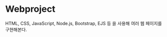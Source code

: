 # Webproject        
HTML, CSS, JavaScript, Node.js, Bootstrap, EJS 등 을 사용해 여러 웹 페이지를 구현해본다.        